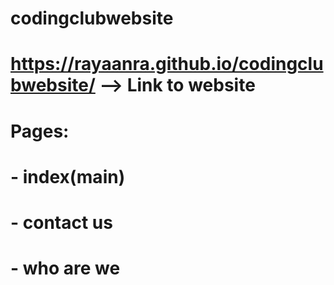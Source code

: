 # codingclubwebsite


# https://rayaanra.github.io/codingclubwebsite/ --> Link to website

# Pages:
# - index(main)
# - contact us
# - who are we
# 



